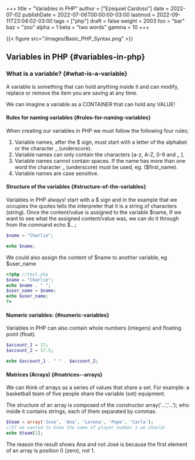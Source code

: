 +++
title = "Variables in PHP"
author = ["Ezequiel Cardoso"]
date = 2022-07-02
publishDate = 2022-07-06T00:00:00-03:00
lastmod = 2022-09-11T23:04:02-03:00
tags = ["php"]
draft = false
weight = 2003
foo = "bar"
baz = "zoo"
alpha = 1
beta = "two words"
gamma = 10
+++

{{< figure src="/images/Basic_PHP_Syntax.png" >}}


## Variables in PHP {#variables-in-php}


### What is a variable? {#what-is-a-variable}

A variable is something that can hold anything inside it and can modify,
replace or remove the item you are saving at any time.

We can imagine a variable as a CONTAINER that can hold any VALUE!


#### Rules for naming variables {#rules-for-naming-variables}

When creating our variables in PHP we must follow the following
four rules;

1.  Variable names, after the $ sign, must start with a
    letter of the alphabet or the character _ (underscore).
2.  Variable names can only contain the characters [a-z, A-Z,
    0-9 and _ ].
3.  Variable names cannot contain spaces. If the name has
    more than one word the character _ (underscore) must be used, eg.
    ($first_name).
4.  Variable names are case sensitive.


#### Structure of the variables {#structure-of-the-variables}

Variables in PHP always! start with a $ sign and in the example that we
occupies the quotes tells the interpreter that it is a string of
characters (string). Once the content/value is assigned to the variable $name,
If we want to see what the assigned content/value was, we can do it through
from the command echo $...;

```php
$name = "Charlie";

echo $name;
```

We could also assign the content of $name to another variable, eg $user_name

```php
<?php //test.php
$name = "Charlie";
echo $name . " ";
$user_name = $name;
echo $user_name;
?>
```


#### Numeric variables: {#numeric-variables}

Variables in PHP can also contain whole numbers (integers) and
floating point (float).

```php
$account_1 = 17;
$account_2 = 17.5;

echo $account_1 . " " . $account_2;
```


#### Matrices (Arrays) {#matrices--arrays}

We can think of arrays as a series of values ​​that share a
set. For example: a basketball team of five people share the
variable (set) equipment.

The structure of an array is composed of the constructor array('...','...'); who
inside it contains strings, each of them separated by commas.

```php
$team = array('Jose', 'Ana', 'Lorena', 'Pepe', 'Carla');
//If we wanted to know the name of player number 1 we should:
echo $team[1];
```

The reason the result shows Ana and not José is because the first
element of an array is position 0 (zero), not 1.

[//]: # "Exported with love from a post written in Org mode"
[//]: # "- https://github.com/kaushalmodi/ox-hugo"
